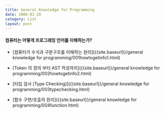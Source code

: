 ```yaml
---
title: General Knowledge for Programming
date: 2000-01-20
category: List
layout: post
---
```


#### 컴퓨터는 어떻게 프로그래밍 언어를 이해하는가?

  * [컴퓨터가 수식과 구문구조를 이해하는 원리]({{site.baseurl}}/general knowledge for programming/001howtogetinfo1.html)

  * [Token 의 정의 부터 AST 작성까지]({{site.baseurl}}/general knowledge for programming/002howtogetinfo2.html)

  * [타입 검사 (Type Checking)]({{site.baseurl}}/general knowledge for programming/003typechecking.html)

  * [함수 구현/호출의 원리]({{site.baseurl}}/general knowledge for programming/004function.html)
